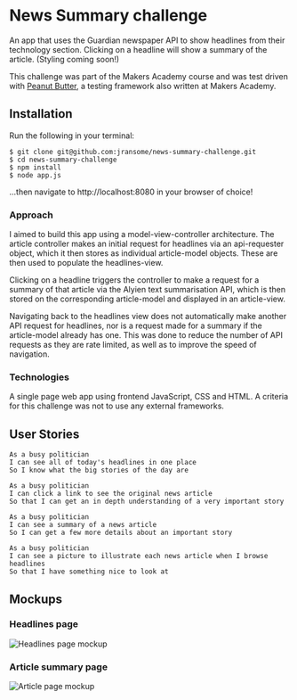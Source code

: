 # News Summary challenge

An app that uses the Guardian newspaper API to show headlines from their technology section. Clicking on a headline will show a summary of the article. (Styling coming soon!)

This challenge was part of the Makers Academy course and was test driven with [Peanut Butter](https://github.com/jransome/peanut-butter), a testing framework also written at Makers Academy.

## Installation

Run the following in your terminal:

```
$ git clone git@github.com:jransome/news-summary-challenge.git
$ cd news-summary-challenge
$ npm install
$ node app.js
```

...then navigate to http://localhost:8080 in your browser of choice!

### Approach

I aimed to build this app using a model-view-controller architecture. The article controller makes an initial request for headlines via an api-requester object, which it then stores as individual article-model objects. These are then used to populate the headlines-view.

Clicking on a headline triggers the controller to make a request for a summary of that article via the Alyien text summarisation API, which is then stored on the corresponding article-model and displayed in an article-view.

Navigating back to the headlines view does not automatically make another API request for headlines, nor is a request made for a summary if the article-model already has one. This was done to reduce the number of API requests as they are rate limited, as well as to improve the speed of navigation.

### Technologies

A single page web app using frontend JavaScript, CSS and HTML. A criteria for this challenge was not to use any external frameworks.


## User Stories


```
As a busy politician
I can see all of today's headlines in one place
So I know what the big stories of the day are
```

```
As a busy politician
I can click a link to see the original news article
So that I can get an in depth understanding of a very important story
```

```
As a busy politician
I can see a summary of a news article
So I can get a few more details about an important story
```

```
As a busy politician
I can see a picture to illustrate each news article when I browse headlines
So that I have something nice to look at
```


## Mockups

### Headlines page

![Headlines page mockup](/images/news-summary-project-headlines-page-mockup.png)

### Article summary page

![Article page mockup](/images/news-summary-project-article-page-mockup.png)
